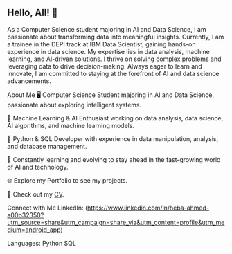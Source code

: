 ## Hello, All! 👋
As a Computer Science student majoring in AI and Data Science, I am passionate about transforming data into meaningful insights. Currently, I am a trainee in the DEPI track at IBM Data Scientist, gaining hands-on experience in data science. My expertise lies in data analysis, machine learning, and AI-driven solutions. I thrive on solving complex problems and leveraging data to drive decision-making. Always eager to learn and innovate, I am committed to staying at the forefront of AI and data science advancements.


About Me
🖥️ Computer Science Student majoring in AI and Data Science, passionate about exploring intelligent systems.

🤖 Machine Learning & AI Enthusiast working on data analysis, data science, AI algorithms, and machine learning models.

🐍 Python & SQL Developer with experience in data manipulation, analysis, and database management.

🌟 Constantly learning and evolving to stay ahead in the fast-growing world of AI and technology.

🌐 Explore my Portfolio to see my projects.

📄 Check out my [CV](https://drive.google.com/file/d/1qCwhoCb5ePsP_wmDScdev_OZjkSwfFck/view?usp=drive_link).

Connect with Me
LinkedIn: (https://www.linkedin.com/in/heba-ahmed-a00b32350?utm_source=share&utm_campaign=share_via&utm_content=profile&utm_medium=android_app)

Languages:
Python
SQL
